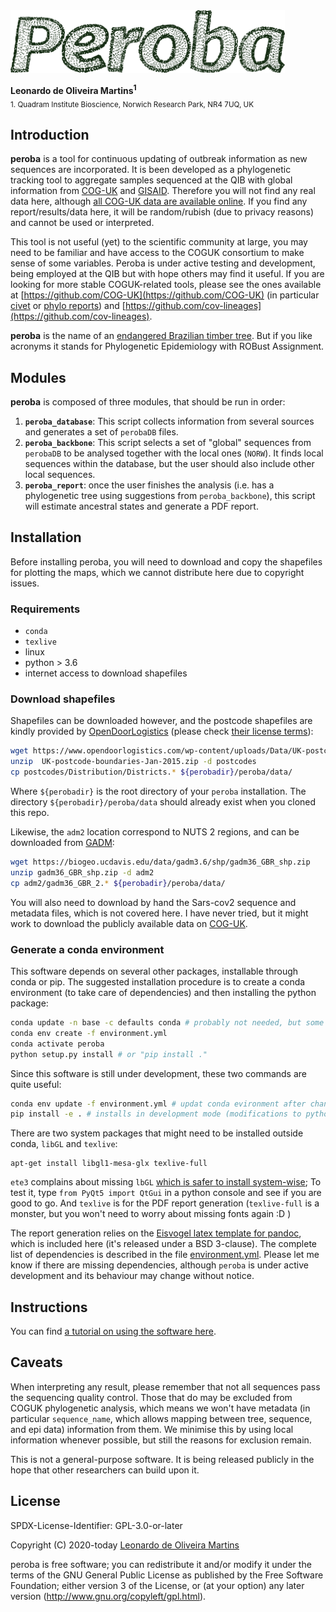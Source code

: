 <img src="recipe/peroba.png" height="100">

__Leonardo de Oliveira Martins<sup>1</sup>__
<br>
<sub>1. Quadram Institute Bioscience, Norwich Research Park, NR4 7UQ, UK</sub>

## Introduction
**peroba** is a tool for continuous updating of outbreak information as new sequences are
incorporated. 
It is been developed as a phylogenetic tracking tool to aggregate samples sequenced at the QIB 
with global information from [COG-UK](https://www.cogconsortium.uk/) and [GISAID](https://www.gisaid.org/). 
Therefore you will not find any real data here, although [all COG-UK data are available
online](https://www.cogconsortium.uk/data/).
If you find any report/results/data here, it will be random/rubish (due to privacy reasons) and cannot be used or
interpreted. 

This tool is not useful (yet) to the scientific community at large, you may need to be familiar and have access to the 
COGUK consortium to make sense of some variables.
Peroba is under active testing and development, being employed at the QIB but with hope others may find it useful.
If you are looking for more stable COGUK-related tools, please see the ones available at 
[https://github.com/COG-UK](https://github.com/COG-UK) (in particular [civet](https://github.com/COG-UK/civet) or 
[phylo reports](https://github.com/COG-UK/phylo-reports)) and [https://github.com/cov-lineages](https://github.com/cov-lineages).


**peroba** is the name of an [endangered Brazilian timber tree](https://en.wikipedia.org/wiki/Aspidosperma_polyneuron).
But if you like acronyms it stands for Phylogenetic Epidemiology with ROBust Assignment. 

## Modules
**peroba** is composed of three modules, that should be run in order:
1. **`peroba_database`**: This script collects information from several sources and generates a set of `perobaDB` files.
2. **`peroba_backbone`**: This script selects a set of "global" sequences from `perobaDB` to be analysed together with the local ones 
(`NORW`). It finds local sequences within the database, but the user should also include other local sequences. 
3. **`peroba_report`**: once the user finishes the analysis (i.e. has a phylogenetic tree using suggestions from
   `peroba_backbone`), this script will estimate ancestral states and generate a PDF report.

## Installation

Before installing peroba, you will need to download and copy the shapefiles for plotting the maps, which we cannot
distribute here due to copyright issues.

### Requirements

* `conda`
* `texlive`
* linux 
* python > 3.6 
* internet access to download shapefiles

### Download shapefiles
Shapefiles can be downloaded however, and the postcode shapefiles are kindly provided by [OpenDoorLogistics](https://www.opendoorlogistics.com) (please check
[their license terms](https://www.opendoorlogistics.com/data)):
```bash
wget https://www.opendoorlogistics.com/wp-content/uploads/Data/UK-postcode-boundaries-Jan-2015.zip
unzip  UK-postcode-boundaries-Jan-2015.zip -d postcodes
cp postcodes/Distribution/Districts.* ${perobadir}/peroba/data/
```
Where `${perobadir}` is the root directory of your `peroba` installation. 
The directory `${perobadir}/peroba/data` should already exist when you cloned this repo.

Likewise, the `adm2` location correspond to NUTS 2 regions, and can be downloaded from
[GADM](https://gadm.org/download_country_v3.html):
```bash
wget https://biogeo.ucdavis.edu/data/gadm3.6/shp/gadm36_GBR_shp.zip
unzip gadm36_GBR_shp.zip -d adm2
cp adm2/gadm36_GBR_2.* ${perobadir}/peroba/data/
```

You will also need to download by hand the Sars-cov2 sequence and metadata files, which is not covered here.
I have never tried, but it might work to download the publicly available data on [COG-UK](https://github.com/COG-UK/data).
### Generate a conda environment

This software depends on several other packages, installable through conda or pip.
The suggested installation procedure is to create a conda environment (to take care of dependencies) and then installing
the python package:
```bash
conda update -n base -c defaults conda # probably not needed, but some machines complained about it
conda env create -f environment.yml  
conda activate peroba
python setup.py install # or "pip install ." 
```

Since this software is still under development, these two commands are quite useful:
```bash
conda env update -f environment.yml # updat conda evironment after changing dependencies
pip install -e . # installs in development mode (modifications to python files are live)
```

There are two system packages that might need to be installed outside conda, `libGL` and `texlive`:
```
apt-get install libgl1-mesa-glx texlive-full
```
`ete3` complains about missing `lbGL` [which is safer to install system-wise](https://github.com/conda-forge/pygridgen-feedstock/issues/10);
To test it, type `from PyQt5 import QtGui` in a python console and see if you are good to go.
And `texlive` is for the PDF report generation (`texlive-full` is a monster, but you won't need to worry about missing
fonts again :D )


The report generation relies on the [Eisvogel latex template for pandoc](https://github.com/Wandmalfarbe/pandoc-latex-template), 
which is included here (it's released under a BSD 3-clause).
The complete list of dependencies is described in the file [environment.yml](./environment.yml).
Please let me know if there are missing dependencies, although `peroba` is under active development and its behaviour
may change without notice. 


## Instructions
You can find [a tutorial on using the software here](docs/023.peroba_pipeline.ipynb).

## Caveats

When interpreting any result, please remember that not all sequences pass the sequencing quality control. 
Those that do may be excluded from COGUK phylogenetic analysis,
which means we won't have metadata (in particular `sequence_name`, which allows mapping between tree, sequence, and epi
data) information from them. 
We minimise this by using local information whenever possible, but still the reasons for exclusion remain.

This is not a general-purpose software. 
It is being released publicly in the hope that other researchers can build upon it. 

## License 
SPDX-License-Identifier: GPL-3.0-or-later

Copyright (C) 2020-today  [Leonardo de Oliveira Martins](https://github.com/leomrtns)

peroba is free software; you can redistribute it and/or modify it under the terms of the GNU General Public
License as published by the Free Software Foundation; either version 3 of the License, or (at your option) any later
version (http://www.gnu.org/copyleft/gpl.html).
